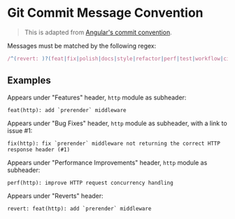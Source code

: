# Git Commit Message Convention

> This is adapted from [Angular's commit convention](https://github.com/conventional-changelog/conventional-changelog/tree/master/packages/conventional-changelog-angular).

Messages must be matched by the following regex:

```js
/^(revert: )?(feat|fix|polish|docs|style|refactor|perf|test|workflow|ci|chore|types)(\(.+\))?: .{1,50}/;
```

## Examples

Appears under "Features" header, `http` module as subheader:

```
feat(http): add `prerender` middleware
```

Appears under "Bug Fixes" header, `http` module as subheader, with a link to issue #1:

```
fix(http): fix `prerender` middleware not returning the correct HTTP response header (#1)
```

Appears under "Performance Improvements" header, `http` module as subheader:

```
perf(http): improve HTTP request concurrency handling
```

Appears under "Reverts" header:

```
revert: feat(http): add `prerender` middleware
```
